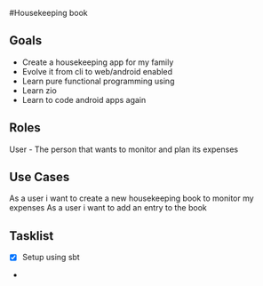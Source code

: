 #Housekeeping book

## Goals
* Create a housekeeping app for my family
* Evolve it from cli  to web/android enabled
* Learn pure functional programming using 
* Learn zio
* Learn to code android apps again

## Roles

User - The person that wants to monitor and  plan its expenses 

## Use Cases
As a user i want to create a new housekeeping book to monitor my expenses
As a user i want to add an entry to the book

## Tasklist
- [x] Setup using sbt
- 

